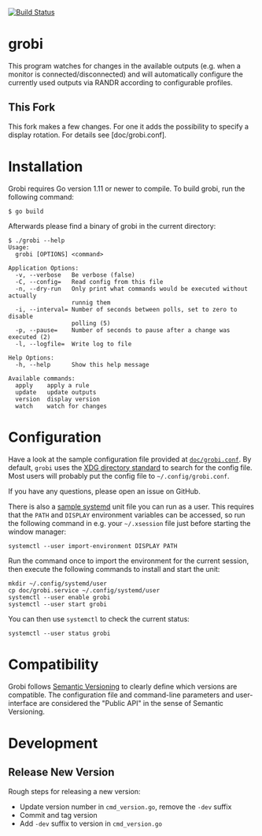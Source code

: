 [![Build Status](https://github.com/rad4day/grobi/workflows/test/badge.svg)](https://github.com/rad4day/grobi/actions?query=workflow%3Atest)

# grobi

This program watches for changes in the available outputs (e.g. when a monitor
is connected/disconnected) and will automatically configure the currently used
outputs via RANDR according to configurable profiles.

## This Fork
This fork makes a few changes. For one it adds the possibility to specify a
display rotation. For details see [doc/grobi.conf].

# Installation

Grobi requires Go version 1.11 or newer to compile. To build grobi, run the
following command:

```shell
$ go build
```

Afterwards please find a binary of grobi in the current directory:
```
$ ./grobi --help
Usage:
  grobi [OPTIONS] <command>

Application Options:
  -v, --verbose   Be verbose (false)
  -C, --config=   Read config from this file
  -n, --dry-run   Only print what commands would be executed without actually
                  runnig them
  -i, --interval= Number of seconds between polls, set to zero to disable
                  polling (5)
  -p, --pause=    Number of seconds to pause after a change was executed (2)
  -l, --logfile=  Write log to file

Help Options:
  -h, --help      Show this help message

Available commands:
  apply    apply a rule
  update   update outputs
  version  display version
  watch    watch for changes

```

# Configuration

Have a look at the sample configuration file provided at
[`doc/grobi.conf`](doc/grobi.conf). By default, `grobi` uses the [XDG directory
standard](https://standards.freedesktop.org/basedir-spec/basedir-spec-latest.html)
to search for the config file. Most users will probably put the config file to
`~/.config/grobi.conf`.

If you have any questions, please open an issue on GitHub.

There is also a [sample systemd](doc/grobi.service) unit file you can run as a
user. This requires that the `PATH` and `DISPLAY` environment variables can be
accessed, so run the following command in e.g. your `~/.xsession` file just
before starting the window manager:

```
systemctl --user import-environment DISPLAY PATH
```

Run the command once to import the environment for the current session, then
execute the following commands to install and start the unit:

```
mkdir ~/.config/systemd/user
cp doc/grobi.service ~/.config/systemd/user
systemctl --user enable grobi
systemctl --user start grobi
```

You can then use `systemctl` to check the current status:

```
systemctl --user status grobi
```

# Compatibility

Grobi follows [Semantic Versioning](http://semver.org) to clearly define which
versions are compatible. The configuration file and command-line parameters and
user-interface are considered the "Public API" in the sense of Semantic
Versioning.

# Development

## Release New Version

Rough steps for releasing a new version:
 * Update version number in `cmd_version.go`, remove the `-dev` suffix
 * Commit and tag version
 * Add `-dev` suffix to version in `cmd_version.go`
